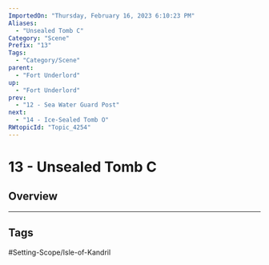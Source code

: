 ```yaml
---
ImportedOn: "Thursday, February 16, 2023 6:10:23 PM"
Aliases:
  - "Unsealed Tomb C"
Category: "Scene"
Prefix: "13"
Tags:
  - "Category/Scene"
parent:
  - "Fort Underlord"
up:
  - "Fort Underlord"
prev:
  - "12 - Sea Water Guard Post"
next:
  - "14 - Ice-Sealed Tomb O"
RWtopicId: "Topic_4254"
---
```

# 13 - Unsealed Tomb C
## Overview

---
## Tags
#Setting-Scope/Isle-of-Kandril

